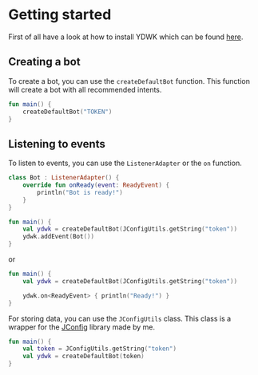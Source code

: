 # Getting started

First of all have a look at how to install YDWK which can be found [here](/wiki/getting-started/installation).

## Creating a bot

To create a bot, you can use the `createDefaultBot` function. This function will create a bot with all recommended intents.

```kotlin
fun main() {
    createDefaultBot("TOKEN")
}
```

## Listening to events

To listen to events, you can use the `ListenerAdapter` or the `on` function.

```kotlin
class Bot : ListenerAdapter() {
    override fun onReady(event: ReadyEvent) {
        println("Bot is ready!")
    }
}

fun main() {
    val ydwk = createDefaultBot(JConfigUtils.getString("token"))
    ydwk.addEvent(Bot())
}
```

or

```kotlin
fun main() {
    val ydwk = createDefaultBot(JConfigUtils.getString("token"))

    ydwk.on<ReadyEvent> { println("Ready!") }
}
```

For storing data, you can use the `JConfigUtils` class. This class is a wrapper for the [JConfig](https://realyusufismail.github.io/JConfig/) library made by me.

```kotlin
fun main() {
    val token = JConfigUtils.getString("token")
    val ydwk = createDefaultBot(token)
}
```
